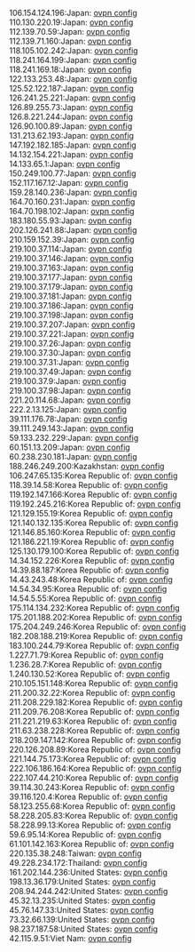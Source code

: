 106.154.124.196:Japan: [ovpn config](vpn/106_154_124_196.ovpn)  
110.130.220.19:Japan: [ovpn config](vpn/110_130_220_19.ovpn)  
112.139.70.59:Japan: [ovpn config](vpn/112_139_70_59.ovpn)  
112.139.71.160:Japan: [ovpn config](vpn/112_139_71_160.ovpn)  
118.105.102.242:Japan: [ovpn config](vpn/118_105_102_242.ovpn)  
118.241.164.199:Japan: [ovpn config](vpn/118_241_164_199.ovpn)  
118.241.169.18:Japan: [ovpn config](vpn/118_241_169_18.ovpn)  
122.133.253.48:Japan: [ovpn config](vpn/122_133_253_48.ovpn)  
125.52.122.187:Japan: [ovpn config](vpn/125_52_122_187.ovpn)  
126.241.25.221:Japan: [ovpn config](vpn/126_241_25_221.ovpn)  
126.89.255.73:Japan: [ovpn config](vpn/126_89_255_73.ovpn)  
126.8.221.244:Japan: [ovpn config](vpn/126_8_221_244.ovpn)  
126.90.100.89:Japan: [ovpn config](vpn/126_90_100_89.ovpn)  
131.213.62.193:Japan: [ovpn config](vpn/131_213_62_193.ovpn)  
147.192.182.185:Japan: [ovpn config](vpn/147_192_182_185.ovpn)  
14.132.154.221:Japan: [ovpn config](vpn/14_132_154_221.ovpn)  
14.133.65.1:Japan: [ovpn config](vpn/14_133_65_1.ovpn)  
150.249.100.77:Japan: [ovpn config](vpn/150_249_100_77.ovpn)  
152.117.167.12:Japan: [ovpn config](vpn/152_117_167_12.ovpn)  
159.28.140.236:Japan: [ovpn config](vpn/159_28_140_236.ovpn)  
164.70.160.231:Japan: [ovpn config](vpn/164_70_160_231.ovpn)  
164.70.198.102:Japan: [ovpn config](vpn/164_70_198_102.ovpn)  
183.180.55.93:Japan: [ovpn config](vpn/183_180_55_93.ovpn)  
202.126.241.88:Japan: [ovpn config](vpn/202_126_241_88.ovpn)  
210.159.152.39:Japan: [ovpn config](vpn/210_159_152_39.ovpn)  
219.100.37.114:Japan: [ovpn config](vpn/219_100_37_114.ovpn)  
219.100.37.146:Japan: [ovpn config](vpn/219_100_37_146.ovpn)  
219.100.37.163:Japan: [ovpn config](vpn/219_100_37_163.ovpn)  
219.100.37.177:Japan: [ovpn config](vpn/219_100_37_177.ovpn)  
219.100.37.179:Japan: [ovpn config](vpn/219_100_37_179.ovpn)  
219.100.37.181:Japan: [ovpn config](vpn/219_100_37_181.ovpn)  
219.100.37.186:Japan: [ovpn config](vpn/219_100_37_186.ovpn)  
219.100.37.198:Japan: [ovpn config](vpn/219_100_37_198.ovpn)  
219.100.37.207:Japan: [ovpn config](vpn/219_100_37_207.ovpn)  
219.100.37.221:Japan: [ovpn config](vpn/219_100_37_221.ovpn)  
219.100.37.26:Japan: [ovpn config](vpn/219_100_37_26.ovpn)  
219.100.37.30:Japan: [ovpn config](vpn/219_100_37_30.ovpn)  
219.100.37.31:Japan: [ovpn config](vpn/219_100_37_31.ovpn)  
219.100.37.49:Japan: [ovpn config](vpn/219_100_37_49.ovpn)  
219.100.37.9:Japan: [ovpn config](vpn/219_100_37_9.ovpn)  
219.100.37.98:Japan: [ovpn config](vpn/219_100_37_98.ovpn)  
221.20.114.68:Japan: [ovpn config](vpn/221_20_114_68.ovpn)  
222.2.13.125:Japan: [ovpn config](vpn/222_2_13_125.ovpn)  
39.111.176.78:Japan: [ovpn config](vpn/39_111_176_78.ovpn)  
39.111.249.143:Japan: [ovpn config](vpn/39_111_249_143.ovpn)  
59.133.232.229:Japan: [ovpn config](vpn/59_133_232_229.ovpn)  
60.151.13.209:Japan: [ovpn config](vpn/60_151_13_209.ovpn)  
60.238.230.181:Japan: [ovpn config](vpn/60_238_230_181.ovpn)  
188.246.249.200:Kazakhstan: [ovpn config](vpn/188_246_249_200.ovpn)  
106.247.65.135:Korea Republic of: [ovpn config](vpn/106_247_65_135.ovpn)  
118.39.14.58:Korea Republic of: [ovpn config](vpn/118_39_14_58.ovpn)  
119.192.147.166:Korea Republic of: [ovpn config](vpn/119_192_147_166.ovpn)  
119.192.245.216:Korea Republic of: [ovpn config](vpn/119_192_245_216.ovpn)  
121.129.155.19:Korea Republic of: [ovpn config](vpn/121_129_155_19.ovpn)  
121.140.132.135:Korea Republic of: [ovpn config](vpn/121_140_132_135.ovpn)  
121.146.85.160:Korea Republic of: [ovpn config](vpn/121_146_85_160.ovpn)  
121.186.221.19:Korea Republic of: [ovpn config](vpn/121_186_221_19.ovpn)  
125.130.179.100:Korea Republic of: [ovpn config](vpn/125_130_179_100.ovpn)  
14.34.152.226:Korea Republic of: [ovpn config](vpn/14_34_152_226.ovpn)  
14.39.88.187:Korea Republic of: [ovpn config](vpn/14_39_88_187.ovpn)  
14.43.243.48:Korea Republic of: [ovpn config](vpn/14_43_243_48.ovpn)  
14.54.34.95:Korea Republic of: [ovpn config](vpn/14_54_34_95.ovpn)  
14.54.5.55:Korea Republic of: [ovpn config](vpn/14_54_5_55.ovpn)  
175.114.134.232:Korea Republic of: [ovpn config](vpn/175_114_134_232.ovpn)  
175.201.188.202:Korea Republic of: [ovpn config](vpn/175_201_188_202.ovpn)  
175.204.249.246:Korea Republic of: [ovpn config](vpn/175_204_249_246.ovpn)  
182.208.188.219:Korea Republic of: [ovpn config](vpn/182_208_188_219.ovpn)  
183.100.244.79:Korea Republic of: [ovpn config](vpn/183_100_244_79.ovpn)  
1.227.71.79:Korea Republic of: [ovpn config](vpn/1_227_71_79.ovpn)  
1.236.28.7:Korea Republic of: [ovpn config](vpn/1_236_28_7.ovpn)  
1.240.130.52:Korea Republic of: [ovpn config](vpn/1_240_130_52.ovpn)  
210.105.151.148:Korea Republic of: [ovpn config](vpn/210_105_151_148.ovpn)  
211.200.32.22:Korea Republic of: [ovpn config](vpn/211_200_32_22.ovpn)  
211.208.229.182:Korea Republic of: [ovpn config](vpn/211_208_229_182.ovpn)  
211.209.76.208:Korea Republic of: [ovpn config](vpn/211_209_76_208.ovpn)  
211.221.219.63:Korea Republic of: [ovpn config](vpn/211_221_219_63.ovpn)  
211.63.238.228:Korea Republic of: [ovpn config](vpn/211_63_238_228.ovpn)  
218.209.147.142:Korea Republic of: [ovpn config](vpn/218_209_147_142.ovpn)  
220.126.208.89:Korea Republic of: [ovpn config](vpn/220_126_208_89.ovpn)  
221.144.75.173:Korea Republic of: [ovpn config](vpn/221_144_75_173.ovpn)  
222.106.186.164:Korea Republic of: [ovpn config](vpn/222_106_186_164.ovpn)  
222.107.44.210:Korea Republic of: [ovpn config](vpn/222_107_44_210.ovpn)  
39.114.30.243:Korea Republic of: [ovpn config](vpn/39_114_30_243.ovpn)  
39.116.120.4:Korea Republic of: [ovpn config](vpn/39_116_120_4.ovpn)  
58.123.255.68:Korea Republic of: [ovpn config](vpn/58_123_255_68.ovpn)  
58.228.205.83:Korea Republic of: [ovpn config](vpn/58_228_205_83.ovpn)  
58.228.99.13:Korea Republic of: [ovpn config](vpn/58_228_99_13.ovpn)  
59.6.95.14:Korea Republic of: [ovpn config](vpn/59_6_95_14.ovpn)  
61.101.142.163:Korea Republic of: [ovpn config](vpn/61_101_142_163.ovpn)  
220.135.38.248:Taiwan: [ovpn config](vpn/220_135_38_248.ovpn)  
49.228.234.172:Thailand: [ovpn config](vpn/49_228_234_172.ovpn)  
161.202.144.236:United States: [ovpn config](vpn/161_202_144_236.ovpn)  
198.13.36.179:United States: [ovpn config](vpn/198_13_36_179.ovpn)  
208.94.244.242:United States: [ovpn config](vpn/208_94_244_242.ovpn)  
45.32.13.235:United States: [ovpn config](vpn/45_32_13_235.ovpn)  
45.76.147.33:United States: [ovpn config](vpn/45_76_147_33.ovpn)  
73.32.66.139:United States: [ovpn config](vpn/73_32_66_139.ovpn)  
98.237.187.58:United States: [ovpn config](vpn/98_237_187_58.ovpn)  
42.115.9.51:Viet Nam: [ovpn config](vpn/42_115_9_51.ovpn)  
